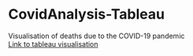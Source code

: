 # CovidAnalysis-Tableau
Visualisation of deaths due to the COVID-19 pandemic <br>
[Link to tableau visualisation](https://public.tableau.com/app/profile/krishnasurya/viz/CovidAnalysis_16390737244660/Dashboard1?publish=yes)
